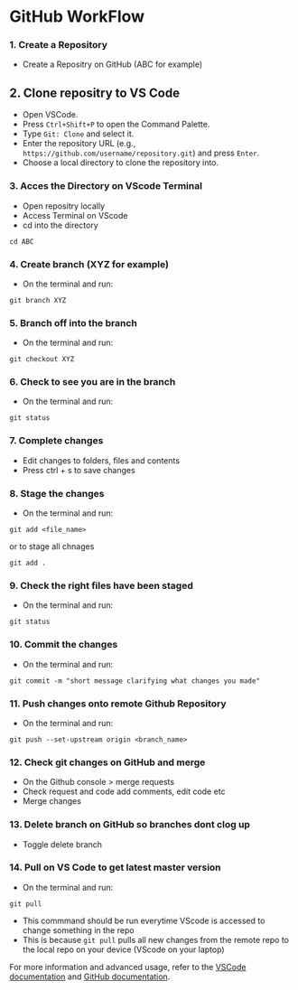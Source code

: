 # GitHub WorkFlow

### 1. Create a Repository
- Create a Repositry on GitHub (ABC for example)  


## 2. Clone repositry to VS Code  
- Open VSCode.
- Press `Ctrl+Shift+P` to open the Command Palette.
- Type `Git: Clone` and select it.
- Enter the repository URL (e.g., `https://github.com/username/repository.git`) and press `Enter`.
- Choose a local directory to clone the repository into.


### 3. Acces the Directory on VScode Terminal

- Open repositry locally 
- Access Terminal on VScode
- cd into the directory 

 ```
 cd ABC
```

### 4. Create branch (XYZ for example)

- On the terminal and run:

```
git branch XYZ
```

### 5. Branch off into the branch

- On the terminal and run:

 ```
git checkout XYZ
 ```

### 6. Check to see you are in the branch 

- On the terminal and run:

```
git status
```

### 7. Complete changes

- Edit changes to folders, files and contents
- Press ctrl + s to save changes

### 8. Stage the changes

- On the terminal and run:

```
git add <file_name>
```

or to stage all chnages 

```
git add .
```

### 9. Check the right files have been staged

- On the terminal and run:

```
git status
```

### 10. Commit the changes

- On the terminal and run:

```
git commit -m "short message clarifying what changes you made"
```

### 11. Push changes onto remote Github Repository 

- On the terminal and run:

```
git push --set-upstream origin <branch_name>
```

### 12. Check git changes on GitHub and merge 
- On the Github console > merge requests
- Check request and code add comments, edit code etc
- Merge changes

### 13. Delete branch on GitHub so branches dont clog up 
- Toggle delete branch 

### 14. Pull on VS Code to get latest master version 

- On the terminal and run:

```
git pull
```

- This commmand should be run everytime VScode is accessed to change something in the repo 
- This is because `git pull` pulls all new changes from the remote repo to the local repo on your device (VScode on your laptop) 

For more information and advanced usage, refer to the [VSCode documentation](https://code.visualstudio.com/docs) and [GitHub documentation](https://docs.github.com/en).